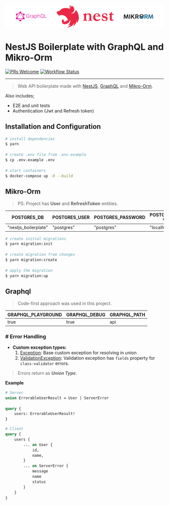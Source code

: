 ![](nestjs-boilerplate.png)

# NestJS Boilerplate with GraphQL and Mikro-Orm
[![PRs Welcome](https://img.shields.io/badge/PRs-welcome-brightgreen.svg?style=flat-square)](https://makeapullrequest.com)
[![Workflow Status](https://github.com/erenkurnaz/nestjs-boilerplate-with-graphql/actions/workflows/nodejs-ci.yaml/badge.svg?branch=main)](https://github.com/erenkurnaz/nestjs-boilerplate-with-graphql/actions/workflows/nodejs-ci.yaml)
___
> Web API boilerplate made with [NestJS](https://nestjs.com), [GraphQL](https://graphql.org) and [Mikro-Orm](https://mikro-orm.io). 

Also includes;  
* E2E and unit tests
* Authentication (Jwt and Refresh token)

## Installation and Configuration

```bash
# install dependencies 
$ yarn

# create .env file from .env.example
$ cp .env.example .env

# start containers
$ docker-compose up -d --build 
```

## Mikro-Orm
> PS: Project has **User** and **RefreshToken** entities.

| POSTGRES_DB          | POSTGRES_USER | POSTGRES_PASSWORD | POSTGRES_HOST Value |
|----------------------|---------------|-------------------|---------------------|
| "nestjs_boilerplate" | "postgres"    | "postgres"        | "localhost"         |

```bash
# create initial migrations
$ yarn migration:init

# create migration from changes
$ yarn migration:create

# apply the migration
$ yarn migration:up
```

## Graphql
> Code-first approach was used in this project.

| GRAPHQL_PLAYGROUND | GRAPHQL_DEBUG | GRAPHQL_PATH |
|--------------------|---------------|--------------|
| true               | true          | api          |

### # Error Handling
* **Custom exception types:**
  1. [Exception](./src/errors/exception.ts): Base custom exception for resolving in union
  2. [ValidationException](./src/errors/validation.exception.ts): Validation exception has ```fields``` property for 
     ```class-validator``` errors.   
> Errors return as ***Union Type***.

**Example**

```graphql
# Server
union ErrorableUserResult = User | ServerError

query {
    users: ErrorableUserResult!
}
```
```graphql
# Client
query {
    users {
        ... on User {
            id,
            name,
        }
        ... on ServerError {
            message
            name
            status
        }
    }
}
```
